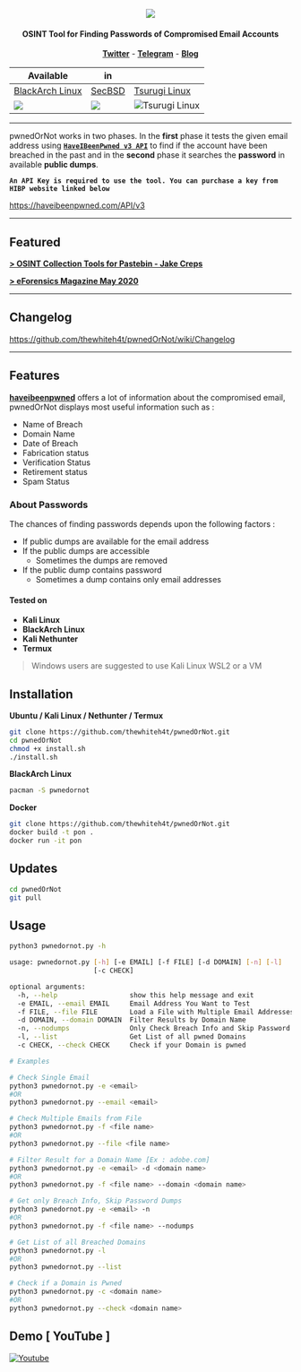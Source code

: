 <p align="center"><img src="https://i.imgur.com/ojjMbWX.jpg"></p>

<h4 align="center">OSINT Tool for Finding Passwords of Compromised Email Accounts</h4>

<p align="center">
  <a href="https://twitter.com/thewhiteh4t"><b>Twitter</b></a>
  <span> - </span>
  <a href="https://t.me/thewhiteh4t"><b>Telegram</b></a>
  <span> - </span>
  <a href="https://thewhiteh4t.github.io"><b>Blog</b></a>
</p>

| Available | in | |
|-|-|-|
| [BlackArch Linux](https://blackarch.org/) | [SecBSD](https://secbsd.org/) | [Tsurugi Linux](https://tsurugi-linux.org/) |
| ![](https://i.imgur.com/1wJVDV5.png) | ![](https://i.imgur.com/z36xL8c.png) | ![Tsurugi Linux](https://i.imgur.com/S1ylcp7.jpg) |

---

pwnedOrNot works in two phases. In the **first** phase it tests the given email address using [**`HaveIBeenPwned v3 API`**](https://haveibeenpwned.com/API/v3) to find if the account have been breached in the past and in the **second** phase it searches the **password** in available **public dumps**.

**`An API Key is required to use the tool. You can purchase a key from HIBP website linked below`**

https://haveibeenpwned.com/API/v3

---

## Featured

<a href="https://jakecreps.com/2019/05/08/osint-collection-tools-for-pastebin/">**> OSINT Collection Tools for Pastebin - Jake Creps**</a>

<a href="https://eforensicsmag.com/download/open-source-forensic-tools/">**> eForensics Magazine May 2020**</a>

---

## Changelog

https://github.com/thewhiteh4t/pwnedOrNot/wiki/Changelog

---

## Features

[**haveibeenpwned**](https://haveibeenpwned.com/API/v3) offers a lot of information about the compromised email, pwnedOrNot displays most useful information such as :

* Name of Breach
* Domain Name
* Date of Breach
* Fabrication status
* Verification Status
* Retirement status
* Spam Status

### About Passwords

The chances of finding passwords depends upon the following factors :

* If public dumps are available for the email address
* If the public dumps are accessible
  * Sometimes the dumps are removed
* If the public dump contains password
  * Sometimes a dump contains only email addresses

#### Tested on
* **Kali Linux**
* **BlackArch Linux**
* **Kali Nethunter**
* **Termux**

> Windows users are suggested to use Kali Linux WSL2 or a VM

## Installation
**Ubuntu / Kali Linux / Nethunter / Termux**

```bash
git clone https://github.com/thewhiteh4t/pwnedOrNot.git
cd pwnedOrNot
chmod +x install.sh
./install.sh
```

**BlackArch Linux**

```bash
pacman -S pwnedornot
```

**Docker**

```bash
git clone https://github.com/thewhiteh4t/pwnedOrNot.git
docker build -t pon .
docker run -it pon
```

## Updates
```bash
cd pwnedOrNot
git pull
```

## Usage
```bash
python3 pwnedornot.py -h

usage: pwnedornot.py [-h] [-e EMAIL] [-f FILE] [-d DOMAIN] [-n] [-l]
                     [-c CHECK]

optional arguments:
  -h, --help                  show this help message and exit
  -e EMAIL, --email EMAIL     Email Address You Want to Test
  -f FILE, --file FILE        Load a File with Multiple Email Addresses
  -d DOMAIN, --domain DOMAIN  Filter Results by Domain Name
  -n, --nodumps               Only Check Breach Info and Skip Password Dumps
  -l, --list                  Get List of all pwned Domains
  -c CHECK, --check CHECK     Check if your Domain is pwned

# Examples

# Check Single Email
python3 pwnedornot.py -e <email>
#OR
python3 pwnedornot.py --email <email>

# Check Multiple Emails from File
python3 pwnedornot.py -f <file name>
#OR
python3 pwnedornot.py --file <file name>

# Filter Result for a Domain Name [Ex : adobe.com]
python3 pwnedornot.py -e <email> -d <domain name>
#OR
python3 pwnedornot.py -f <file name> --domain <domain name>

# Get only Breach Info, Skip Password Dumps
python3 pwnedornot.py -e <email> -n
#OR
python3 pwnedornot.py -f <file name> --nodumps

# Get List of all Breached Domains
python3 pwnedornot.py -l
#OR
python3 pwnedornot.py --list

# Check if a Domain is Pwned
python3 pwnedornot.py -c <domain name>
#OR
python3 pwnedornot.py --check <domain name>
```

## Demo [ YouTube ]
[![Youtube](https://i.imgur.com/aSM6dKc.png)](https://www.youtube.com/watch?v=R_Y_QzVmERA)
